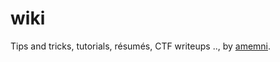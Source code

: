 # wiki
Tips and tricks, tutorials, résumés, CTF writeups .., by [amemni](mailto:memni.aymen@gmail.com).
